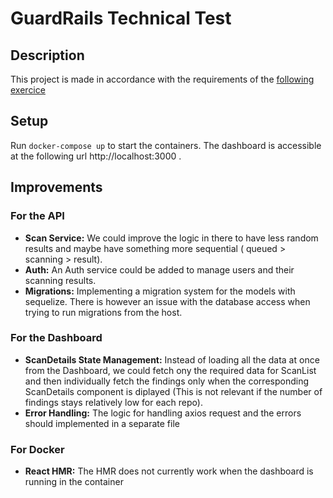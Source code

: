 # GuardRails Technical Test

## Description

This project is made in accordance with the requirements of the [following exercice](https://github.com/guardrailsio/full-stack-engineer-challenge)

## Setup

Run `docker-compose up` to start the containers. The dashboard is accessible at the following url http://localhost:3000 .

## Improvements

### For the API

-   **Scan Service:** We could improve the logic in there to have less random results and maybe have something more sequential ( queued > scanning > result).
-   **Auth:** An Auth service could be added to manage users and their scanning results.
-   **Migrations:** Implementing a migration system for the models with sequelize. There is however an issue with the database access when trying to run migrations from the host.

### For the Dashboard

-   **ScanDetails State Management:** Instead of loading all the data at once from the Dashboard, we could fetch ony the required data for ScanList and then individually fetch the findings only when the corresponding ScanDetails component is diplayed (This is not relevant if the number of findings stays relatively low for each repo).
-   **Error Handling:** The logic for handling axios request and the errors should implemented in a separate file

### For Docker

-   **React HMR:** The HMR does not currently work when the dashboard is running in the container

